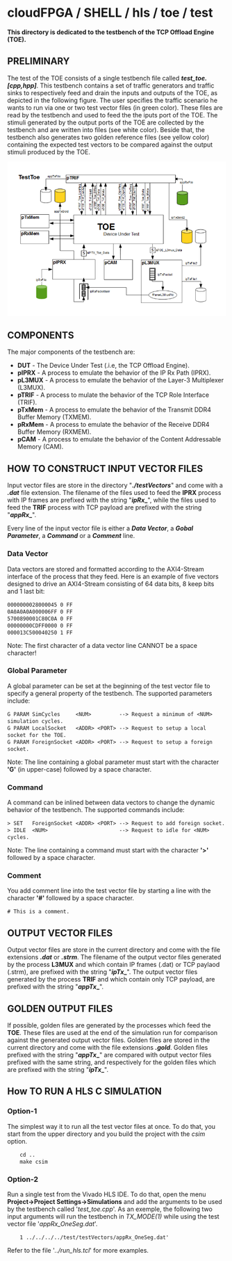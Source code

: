 # cloudFPGA / SHELL / hls / toe / test

**This directory is dedicated to the testbench of the TCP Offload Engine (TOE).**
 
## PRELIMINARY
The test of the TOE consists of a single testbench file called **_test_toe.[cpp,hpp]_**. This testbench contains a set of traffic generators and traffic sinks to respectively feed and drain the inputs and outputs of the TOE, as depicted in the following  figure. The user specifies the traffic scenario he wants to run via one or two test vector files (in green color).  These files are read by the testbench and used to feed the the iputs port of the TOE. The stimuli generated by the output ports of the TOE are collected by the testbench and are written into files (see white color). Beside that, the testbench also generates two golden reference files (see yellow color) containing the expected test vectors to be compared against the output stimuli produced by the TOE.

![Structure of the testbench](https://github.com/cloudFPGA/cFDK/blob/master/SRA/LIB/SHELL/LIB/hls/NTS/toe/test/./images/Fig-TestToe-Structure.bmp?raw=true)


## COMPONENTS
The major components of the testbench are:
- **DUT** - The Device Under Test (.i.e, the TCP Offload Engine). 
- **pIPRX** - A process to emulate the behavior of the IP Rx Path (IPRX).  
- **pL3MUX** - A process to emulate the behavior of the Layer-3 Multiplexer (L3MUX).
- **pTRIF** - A process to mulate the behavior of the TCP Role Interface (TRIF).
- **pTxMem** - A process to emulate the behavior of the Transmit DDR4 Buffer Memory (TXMEM).
- **pRxMem** - A process to emulate the behavior of the Receive DDR4 Buffer Memory (RXMEM).
- **pCAM** - A process to emulate the behavior of the Content Addressable Memory (CAM).

## HOW TO CONSTRUCT INPUT VECTOR FILES
Input vector files are store in the directory "**_./testVectors_**" and come with a **_.dat_** file extension. The filename of the files used to feed the **IPRX** process with IP frames are prefixed with the string "**_ipRx__**", while the files used to feed the **TRIF** process with TCP payload are prefixed with the string "**_appRx__**".

Every line of the input vector file is either a **_Data Vector_**, a **_Gobal Parameter_**, a **_Command_** or a **_Comment_** line.

### Data Vector
Data vectors are stored and formatted according to the AXI4-Stream interface of the process that they feed. Here is an example of five vectors designed to drive an AXI4-Stream consisting of 64 data bits, 8 keep bits and 1 last bit:
```
0000000028000045 0 FF
0A0A0A0A000006FF 0 FF
5700890001C80C0A 0 FF
00000000CDFF0000 0 FF
000013C500040250 1 FF
```
Note: The first character of a data vector line CANNOT be a space character!

### Global Parameter
A global parameter can be set at the beginning of the test vector file to specify a general property of the testbench. The supported parameters include:
```
G PARAM SimCycles     <NUM>         --> Request a minimum of <NUM> simulation cycles.
G PARAM LocalSocket   <ADDR> <PORT> --> Request to setup a local socket for the TOE. 
G PARAM ForeignSocket <ADDR> <PORT> --> Request to setup a foreign socket.
```
Note: The line containing a global parameter must start with the character **'G'** (in upper-case) followed by a space character.

### Command
A command can be inlined between data vectors to change the dynamic behavior of the testbench. The supported commands include:
```
> SET   ForeignSocket <ADDR> <PORT> --> Request to add foreign socket.
> IDLE  <NUM>                       --> Request to idle for <NUM> cycles.
```
Note: The line containing a command must start with the character **'>'** followed by a space character.

### Comment
You add comment line into the test vector file by starting a line with the character **'#'** followed by a space character.
```
# This is a comment.
```


## OUTPUT VECTOR FILES
Output vector files are store in the current directory and come with the file extensions **_.dat_** or **_.strm_**.  The filename of the output vector files generated by the process **L3MUX** and which contain IP frames (.dat) or TCP paylaod (.strm), are prefixed with the string "**_ipTx__**". The output vector files generated by the process **TRIF** and which contain only TCP payload, are prefixed with the string "**_appTx__**".


## GOLDEN OUTPUT FILES
If possible, golden files are generated by the processes which feed the **TOE**. These files are used at the end of the simulation run for comparison against the generated output vector files. Golden files are stored in the current directory and come with the file extensions **_.gold_**. Golden files prefixed with the string "**_appTx__**" are compared with output vector files prefixed with the same string, and respectively for the golden files which are prefixed with the string "**_ipTx__**".


## How TO RUN A HLS C SIMULATION
### Option-1 
The simplest way it to run all the test vector files at once. To do that, you start from the upper directory and you build the project with the _csim_ option.
```
    cd ..
    make csim
```
### Option-2 
Run a single test from the Vivado HLS IDE. To do that, open the menu **Project->Project Settings->Simulations** and add the arguments to be used by the testbench called '_test_toe.cpp_'. As an exemple, the following two input arguments will run the testbench in _TX_MODE(1)_ while using the test vector file '_appRx_OneSeg.dat_'. 
```
    1 ../../../../test/testVectors/appRx_OneSeg.dat' 
```
Refer to the file '_../run_hls.tcl_' for more examples.

